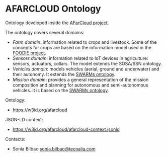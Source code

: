 AFARCLOUD Ontology
===

Ontology developed inside the [AFarCloud project](http://www.afarcloud.eu/).

The ontology covers several domains:
- *Farm domain*: information related to crops and livestock. Some of the concepts for crops are based on the information model used in the [FOODIE project](https://foodie-cloud.com/).
- *Sensors domain*: information related to IoT devices in agriculture: sensors, actuators, collars. The model extends the SOSA/SSN ontology. 
- *Vehicles domain*: models vehicles (aerial, ground and underwater) and their autonomy. It extends the [SWARMs ontology](http://www.swarms.eu).
- *Mission domain*: provides a general representation of the mission composition and planning for autonomous and semi-autonomous vehicles. It is based on the [SWARMs ontology](http://www.swarms.eu).

Ontology:
* https://w3id.org/afarcloud

JSON-LD context:
* https://w3id.org/afarcloud/afarcloud-context.jsonld

Contacts: 
* Sonia Bilbao <sonia.bilbao@tecnalia.com>

